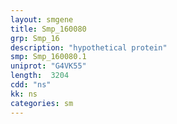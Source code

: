 ```yaml
---
layout: smgene
title: Smp_160080
grp: Smp_16
description: "hypothetical protein"
smp: Smp_160080.1
uniprot: "G4VK55"
length:  3204
cdd: "ns"
kk: ns
categories: sm
---
```

